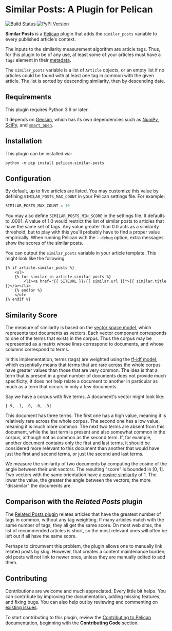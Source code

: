 Similar Posts: A Plugin for Pelican
===================================

[![Build Status](https://img.shields.io/github/actions/workflow/status/pelican-plugins/similar-posts/main.yml?branch=main)](https://github.com/pelican-plugins/similar-posts/actions) [![PyPI Version](https://img.shields.io/pypi/v/pelican-similar-posts)](https://pypi.org/project/pelican-similar-posts/)

**Similar Posts** is a [Pelican](https://getpelican.com/) plugin that adds the `similar_posts` variable to every published article's context.

The inputs to the similarity measurement algorithm are article tags. Thus, for this plugin to be of any use, at least some of your articles must have a `tags` element in their [metadata](http://docs.getpelican.com/en/stable/content.html#file-metadata).

The `similar_posts` variable is a list of `Article` objects, or an empty list if no articles could be found with at least one tag in common with the given article. The list is sorted by descending similarity, then by descending date.

Requirements
------------

This plugin requires Python 3.6 or later.

It depends on [Gensim](https://radimrehurek.com/gensim/index.html), which has its own dependencies such as [NumPy](http://www.numpy.org/), [SciPy](https://www.scipy.org/), and [`smart_open`](https://pypi.org/project/smart_open/).

Installation
------------

This plugin can be installed via:

```shell
python -m pip install pelican-similar-posts
```

Configuration
-------------

By default, up to five articles are listed. You may customize this value by defining `SIMILAR_POSTS_MAX_COUNT` in your Pelican settings file. For example:

```python
SIMILAR_POSTS_MAX_COUNT = 10
```

You may also define `SIMILAR_POSTS_MIN_SCORE` in the settings file. It defaults to .0001. A value of 1.0 would restrict the list of similar posts to articles that have the same set of tags. Any value greater than 0.0 acts as a similarity threshold, but to play with this you'll probably have to find a proper value empirically. When running Pelican with the `--debug` option, extra messages show the scores of the similar posts.

You can output the `similar_posts` variable in your article template. This might look like the following:

```html+jinja
{% if article.similar_posts %}
    <ul>
    {% for similar in article.similar_posts %}
        <li><a href="{{ SITEURL }}/{{ similar.url }}">{{ similar.title }}</a></li>
    {% endfor %}
    </ul>
{% endif %}
```

Similarity Score
----------------

The measure of similarity is based on the [vector space model](https://en.wikipedia.org/wiki/Vector_space_model), which represents text documents as vectors. Each vector component corresponds to one of the terms that exists in the corpus. Thus the corpus may be represented as a matrix whose lines correspond to documents, and whose columns correspond to terms.

In this implementation, terms (tags) are weighted using the [tf-idf model](https://en.wikipedia.org/wiki/Tf–idf), which essentially means that terms that are rare across the whole corpus have greater values than those that are very common. The idea is that a term that is present in a great number of documents does not provide much specificity; it does not help relate a document to another in particular as much as a term that occurs in only a few documents.

Say we have a corpus with five terms. A document's vector might look like:

    [.9, .1, .0, .0, .3]

This document has three terms. The first one has a high value, meaning it is relatively rare across the whole corpus. The second one has a low value, meaning it is much more common. The next two terms are absent from this document, while the last term is present and also somewhat common in the corpus, although not as common as the second term. If, for example, another document contains only the first and last terms, it should be considered more relevant to this document than another that would have just the first and second terms, or just the second and last terms.

We measure the similarity of two documents by computing the cosine of the angle between their unit vectors. The resulting "score" is bounded in [0, 1]. Two vectors with the same orientation have a [cosine similarity](https://en.wikipedia.org/wiki/Cosine_similarity) of 1. The lower the value, the greater the angle between the vectors; the more "dissimilar" the documents are.

Comparison with the *Related Posts* plugin
------------------------------------------

The [Related Posts plugin](https://github.com/pelican-plugins/related-posts) relates articles that have the greatest number of tags in common, without any tag weighting. If many articles match with the same number of tags, they all get the same score. On most web sites, the list of recommended articles is short, so the most relevant ones will often be left out if all have the same score.

Perhaps to circumvent this problem, the plugin allows one to manually link related posts by slug. However, that creates a content maintenance burden; old posts will not link to newer ones, unless they are manually edited to add them.

Contributing
------------

Contributions are welcome and much appreciated. Every little bit helps. You can contribute by improving the documentation, adding missing features, and fixing bugs. You can also help out by reviewing and commenting on [existing issues][].

To start contributing to this plugin, review the [Contributing to Pelican][] documentation, beginning with the **Contributing Code** section.

[existing issues]: https://github.com/pelican-plugins/similar-posts/issues
[Contributing to Pelican]: https://docs.getpelican.com/en/latest/contribute.html
